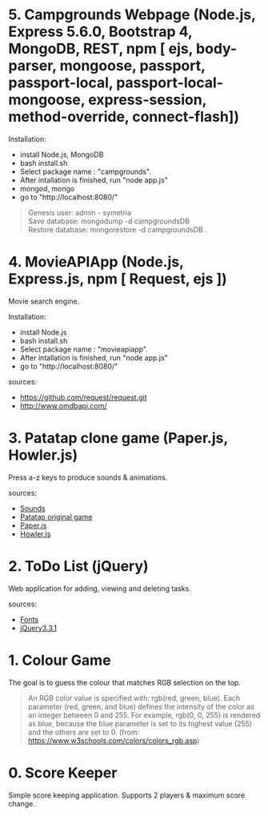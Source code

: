 # 5. Campgrounds Webpage (Node.js, Express 5.6.0, Bootstrap 4, MongoDB, REST, npm [ ejs, body-parser, mongoose, passport, passport-local, passport-local-mongoose, express-session, method-override, connect-flash])

Installation:
- install Node.js, MongoDB
- bash install.sh
- Select package name : "campgrounds".
- After intallation is finished, run "node app.js"
- mongod, mongo
- go to "http://localhost:8080/"

> Genesis user: admin - symetria<br>
> Save database: mongodump -d campgroundsDB<br>
> Restore database: mongorestore -d campgroundsDB .


# 4. MovieAPIApp (Node.js, Express.js, npm [ Request, ejs ])

Movie search engine.

Installation:
- install Node.js
- bash install.sh
- Select package name : "movieapiapp".
- After intallation is finished, run "node app.js"
- go to "http://localhost:8080/"

sources: <br />
- https://github.com/request/request.git
- http://www.omdbapi.com/


# 3. Patatap clone game  (Paper.js, Howler.js)

Press a-z keys to produce sounds & animations. 

sources: <br />
- [Sounds](https://github.com/jonobr1/Neuronal-Synchrony)<br />
- [Patatap original game](https://patatap.com/) 
- [Paper.js](http://paperjs.org/)
- [Howler.js](https://howlerjs.com/)


# 2. ToDo List (jQuery)

Web application for adding, viewing and deleting tasks.

sources:  
- [Fonts](https://fontawesome.com/)
- [jQuery3.3.1](https://jquery.com/)
    

# 1. Colour Game

The goal is to guess the colour that matches RGB selection on the top.

>An RGB color value is specified with: rgb(red, green, blue).
>Each parameter (red, green, and blue) defines the intensity of the color as an integer between 0 and 255.
>For example, rgb(0, 0, 255) is rendered as blue, because the blue parameter is set to its highest value (255) and the others are set to 0.   (from: https://www.w3schools.com/colors/colors_rgb.asp)

# 0. Score Keeper

Simple score keeping application. Supports 2 players & maximum score change.
